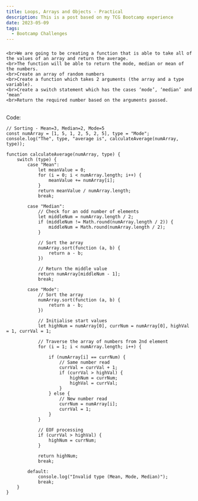 ```yaml
---
title: Loops, Arrays and Objects - Practical
description: This is a post based on my TCG Bootcamp experience
date: 2023-05-09
tags:
  - Bootcamp Challenges
---
```


<body>
    <h3 Task 2: Work out the average of an array of values></h3>

    <br>We are going to be creating a function that is able to take all of the values of an array and return the average.
    <br>The function will be able to return the mode, median or mean of the numbers.
    <br>Create an array of random numbers
    <br>Create a function which takes 2 arguments (the array and a type variable).
    <br>Create a switch statement which has the cases ‘mode’, ‘median’ and ‘mean’
    <br>Return the required number based on the arguments passed.

</body>

<br>Code:

```diff-js
// Sorting - Mean=3, Median=2, Mode=5
const numArray = [1, 5, 1, 2, 5, 2, 5], type = "Mode";
console.log("The", type, "average is", calculateAverage(numArray, type));

function calculateAverage(numArray, type) {
    switch (type) {
        case "Mean":
            let meanValue = 0;
            for (i = 0; i < numArray.length; i++) {
                meanValue += numArray[i];
            }
            return meanValue / numArray.length;
            break;

        case "Median":
            // Check for an odd number of elements
            let middleNum = numArray.length / 2;
            if (middleNum != Math.round(numArray.length / 2)) {
                middleNum = Math.round(numArray.length / 2);
            }

            // Sort the array
            numArray.sort(function (a, b) {
                return a - b;
            })

            // Return the middle value
            return numArray[middleNum - 1];
            break;

        case "Mode":
            // Sort the array
            numArray.sort(function (a, b) {
                return a - b;
            })

            // Initialise start values
            let highNum = numArray[0], currNum = numArray[0], highVal = 1, currVal = 1;

            // Traverse the array of numbers from 2nd element
            for (i = 1; i < numArray.length; i++) {

                if (numArray[i] == currNum) {
                    // Same number read
                    currVal = currVal + 1;
                    if (currVal > highVal) {
                        highNum = currNum;
                        highVal = currVal;
                    }
                } else {
                    // New number read
                    currNum = numArray[i];
                    currVal = 1;
                }
            }

            // EOF processing
            if (currVal > highVal) {
                highNum = currNum;
            }

            return highNum;
            break;

        default:
            console.log("Invalid type (Mean, Mode, Median)");
            break;
    }
}

```
